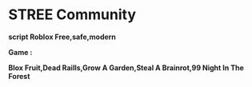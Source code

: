 # STREE Community
**script Roblox Free,safe,modern**

**Game :**

**Blox Fruit,Dead Raills,Grow A Garden,Steal A Brainrot,99 Night In The Forest**
